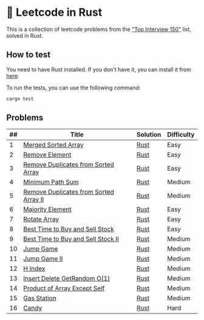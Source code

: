 # 🦀 Leetcode in Rust

This is a collection of leetcode problems from the ["Top Interview 150"](https://leetcode.com/studyplan/top-interview-150/) list, solved in Rust.

## How to test

You need to have Rust installed.
If you don't have it, you can install it from [here](https://www.rust-lang.org/tools/install).

To run the tests, you can use the following command:

```bash
cargo test
```

## Problems
| ## | Title | Solution | Difficulty |
|----|-------|----------|------------|
| 1  | [Merged Sorted Array](https://leetcode.com/problems/merge-sorted-array/) | [Rust](src/merge_sorted_array.rs) | Easy |
| 2  | [Remove Element](https://leetcode.com/problems/remove-element/) | [Rust](src/remove_element.rs) | Easy |
| 3  | [Remove Duplicates from Sorted Array](https://leetcode.com/problems/remove-duplicates-from-sorted-array/) | [Rust](src/remove_duplicates_from_sorted_array.rs) | Easy |
| 4  | [Minimum Path Sum](https://leetcode.com/problems/minimum-path-sum/) | [Rust](src/minimum_path_sum.rs) | Medium |
| 5  | [Remove Duplicates from Sorted Array II](https://leetcode.com/problems/remove-duplicates-from-sorted-array-ii/) | [Rust](src/remove_duplicates_from_sorted_array_ii.rs) | Medium |
| 6  | [Majority Element](https://leetcode.com/problems/majority-element/) | [Rust](src/majority_element.rs) | Easy |
| 7  | [Rotate Array](https://leetcode.com/problems/rotate-array/) | [Rust](src/rotate_array.rs) | Easy |
| 8  | [Best Time to Buy and Sell Stock](https://leetcode.com/problems/best-time-to-buy-and-sell-stock/) | [Rust](src/best_time_to_buy_and_sell_stock.rs) | Easy |
| 9  | [Best Time to Buy and Sell Stock II](https://leetcode.com/problems/best-time-to-buy-and-sell-stock-ii/) | [Rust](src/best_time_to_buy_and_sell_stock_ii.rs) | Medium |
| 10 | [Jump Game](https://leetcode.com/problems/jump-game/) | [Rust](src/jump_game.rs) | Medium |
| 11 | [Jump Game II](https://leetcode.com/problems/jump-game-ii/) | [Rust](src/jump_game_ii.rs) | Medium |
| 12 | [H Index](https://leetcode.com/problems/h-index/) | [Rust](src/h_index.rs) | Medium |
| 13 | [Insert Delete GetRandom O(1)](https://leetcode.com/problems/insert-delete-getrandom-o1/) | [Rust](src/insert_delete_getrandom_o1.rs) | Medium |
| 14 | [Product of Array Except Self](https://leetcode.com/problems/product-of-array-except-self/) | [Rust](src/product_of_array_except_self.rs) | Medium |
| 15 | [Gas Station](https://leetcode.com/problems/gas-station/) | [Rust](src/gas_station.rs) | Medium |
| 16 | [Candy](https://leetcode.com/problems/candy/) | [Rust](src/candy.rs) | Hard |

